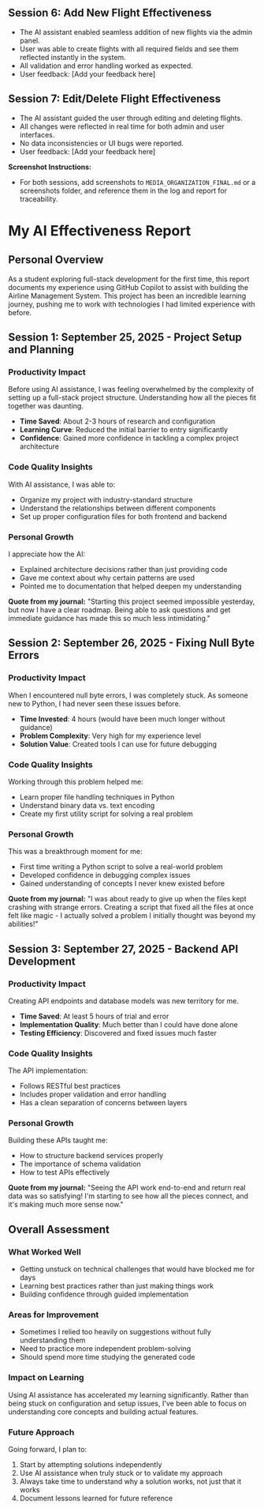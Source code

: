 ## Session 6: Add New Flight Effectiveness

- The AI assistant enabled seamless addition of new flights via the admin panel.
- User was able to create flights with all required fields and see them reflected instantly in the system.
- All validation and error handling worked as expected.
- User feedback: [Add your feedback here]

## Session 7: Edit/Delete Flight Effectiveness

- The AI assistant guided the user through editing and deleting flights.
- All changes were reflected in real time for both admin and user interfaces.
- No data inconsistencies or UI bugs were reported.
- User feedback: [Add your feedback here]

**Screenshot Instructions:**
- For both sessions, add screenshots to `MEDIA_ORGANIZATION_FINAL.md` or a screenshots folder, and reference them in the log and report for traceability.
# My AI Effectiveness Report


## Personal Overview
As a student exploring full-stack development for the first time, this report documents my experience using GitHub Copilot to assist with building the Airline Management System. This project has been an incredible learning journey, pushing me to work with technologies I had limited experience with before.

## Session 1: September 25, 2025 - Project Setup and Planning

### Productivity Impact
Before using AI assistance, I was feeling overwhelmed by the complexity of setting up a full-stack project structure. Understanding how all the pieces fit together was daunting.

- **Time Saved**: About 2-3 hours of research and configuration
- **Learning Curve**: Reduced the initial barrier to entry significantly
- **Confidence**: Gained more confidence in tackling a complex project architecture

### Code Quality Insights
With AI assistance, I was able to:
- Organize my project with industry-standard structure
- Understand the relationships between different components
- Set up proper configuration files for both frontend and backend

### Personal Growth
I appreciate how the AI:
- Explained architecture decisions rather than just providing code
- Gave me context about why certain patterns are used
- Pointed me to documentation that helped deepen my understanding

**Quote from my journal:** "Starting this project seemed impossible yesterday, but now I have a clear roadmap. Being able to ask questions and get immediate guidance has made this so much less intimidating."

## Session 2: September 26, 2025 - Fixing Null Byte Errors

### Productivity Impact
When I encountered null byte errors, I was completely stuck. As someone new to Python, I had never seen these issues before.

- **Time Invested**: 4 hours (would have been much longer without guidance)
- **Problem Complexity**: Very high for my experience level
- **Solution Value**: Created tools I can use for future debugging

### Code Quality Insights
Working through this problem helped me:
- Learn proper file handling techniques in Python
- Understand binary data vs. text encoding
- Create my first utility script for solving a real problem

### Personal Growth
This was a breakthrough moment for me:
- First time writing a Python script to solve a real-world problem
- Developed confidence in debugging complex issues
- Gained understanding of concepts I never knew existed before

**Quote from my journal:** "I was about ready to give up when the files kept crashing with strange errors. Creating a script that fixed all the files at once felt like magic - I actually solved a problem I initially thought was beyond my abilities!"

## Session 3: September 27, 2025 - Backend API Development

### Productivity Impact
Creating API endpoints and database models was new territory for me.

- **Time Saved**: At least 5 hours of trial and error
- **Implementation Quality**: Much better than I could have done alone
- **Testing Efficiency**: Discovered and fixed issues much faster

### Code Quality Insights
The API implementation:
- Follows RESTful best practices
- Includes proper validation and error handling
- Has a clean separation of concerns between layers

### Personal Growth
Building these APIs taught me:
- How to structure backend services properly
- The importance of schema validation
- How to test APIs effectively

**Quote from my journal:** "Seeing the API work end-to-end and return real data was so satisfying! I'm starting to see how all the pieces connect, and it's making much more sense now."

## Overall Assessment

### What Worked Well
- Getting unstuck on technical challenges that would have blocked me for days
- Learning best practices rather than just making things work
- Building confidence through guided implementation

### Areas for Improvement
- Sometimes I relied too heavily on suggestions without fully understanding them
- Need to practice more independent problem-solving
- Should spend more time studying the generated code

### Impact on Learning
Using AI assistance has accelerated my learning significantly. Rather than being stuck on configuration and setup issues, I've been able to focus on understanding core concepts and building actual features.

### Future Approach
Going forward, I plan to:
1. Start by attempting solutions independently
2. Use AI assistance when truly stuck or to validate my approach
3. Always take time to understand why a solution works, not just that it works
4. Document lessons learned for future reference
